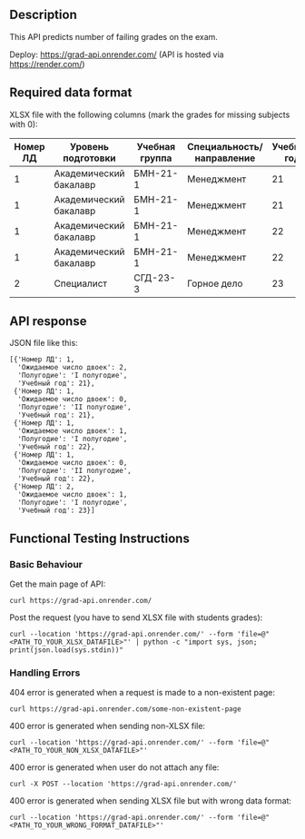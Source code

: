 ## Description

This API predicts number of failing grades on the exam.

Deploy: https://grad-api.onrender.com/ (API is hosted via https://render.com/)

## Required data format

XLSX file with the following columns (mark the grades for missing subjects with 0):

| Номер ЛД | Уровень подготовки | Учебная группа | Специальность/направление | Учебный год | Полугодие | Предмет_1 | Предмет_2 | Предмет_3 | Предмет_4 | Предмет_5 | Предмет_6 | Предмет_7 | Предмет_8 | Предмет_9 | Предмет_10 | Предмет_11 | Предмет_12 | Предмет_13 | Предмет_14 | Предмет_15 | Предмет_16 | Предмет_17 | Предмет_18 | Предмет_19 | Предмет_20 | Предмет_21 | Предмет_22 |
|---|---|---|---|---|---|---|---|---|---|---|---|---|---|---|---|---|---|---|---|---|---|---|---|---|---|---|---|
| 1 |	Академический бакалавр	| БМН-21-1 |	Менеджмент | 	21 | 	I полугодие	| 5 | 4 | 3 | 2 | 2 | 3 | 4 | 	5 |	0 |	0 |	0 |	0 |	0 |	0 |	0 |	0 |	0 |	0 |	0 |	0 |	0 |	0 |
| 1 |	Академический бакалавр	| БМН-21-1 |	Менеджмент | 	21 | 	II полугодие	| 5 | 0 | 3 | 5 | 5 | 3 | 4 | 	5 |	0 |	0 |	0 |	0 |	0 |	0 |	0 |	0 |	0 |	0 |	0 |	0 |	0 |	0 |
| 1 |	Академический бакалавр	| БМН-21-1 |	Менеджмент | 	22 | 	I полугодие	| 5 | 4 | 3 | 2 | 2 | 3 | 4 | 	5 |	0 |	0 |	0 |	0 |	0 |	0 |	0 |	0 |	0 |	0 |	0 |	0 |	0 |	0 |
| 1 |	Академический бакалавр	| БМН-21-1 |	Менеджмент | 	22 | 	II полугодие	| 5 | 4 | 3 | 5 | 2 | 3 | 4 | 	5 |	0 |	0 |	0 |	0 |	0 |	0 |	0 |	0 |	0 |	0 |	0 |	0 |	0 |	0 |
| 2 |	Специалист	| СГД-23-3 |	Горное дело | 	23 | 	I полугодие	| 4 | 	3	| 0 | 0 |	0 |	0 |	0 | 0 |	0 |	0 |	0 |	0 |	0 |	0 |	0 |	0 |	3 |	5 |	0 |	2 |	0 | 2 |

## API response

JSON file like this:

```
[{'Номер ЛД': 1,
  'Ожидаемое число двоек': 2,
  'Полугодие': 'I полугодие',
  'Учебный год': 21},
 {'Номер ЛД': 1,
  'Ожидаемое число двоек': 0,
  'Полугодие': 'II полугодие',
  'Учебный год': 21},
 {'Номер ЛД': 1,
  'Ожидаемое число двоек': 1,
  'Полугодие': 'I полугодие',
  'Учебный год': 22},
 {'Номер ЛД': 1,
  'Ожидаемое число двоек': 0,
  'Полугодие': 'II полугодие',
  'Учебный год': 22},
 {'Номер ЛД': 2,
  'Ожидаемое число двоек': 1,
  'Полугодие': 'I полугодие',
  'Учебный год': 23}]
```

## Functional Testing Instructions

### Basic Behaviour

Get the main page of API:
```
curl https://grad-api.onrender.com/
```

Post the request (you have to send XLSX file with students grades):
```
curl --location 'https://grad-api.onrender.com/' --form 'file=@"<PATH_TO_YOUR_XLSX_DATAFILE>"' | python -c "import sys, json; print(json.load(sys.stdin))"
```

### Handling Errors

404 error is generated when a request is made to a non-existent page:
```
curl https://grad-api.onrender.com/some-non-existent-page
```

400 error is generated when sending non-XLSX file:
```
curl --location 'https://grad-api.onrender.com/' --form 'file=@"<PATH_TO_YOUR_NON_XLSX_DATAFILE>"'
```

400 error is generated when user do not attach any file:
```
curl -X POST --location 'https://grad-api.onrender.com/'
```

400 error is generated when sending XLSX file but with wrong data format:
```
curl --location 'https://grad-api.onrender.com/' --form 'file=@"<PATH_TO_YOUR_WRONG_FORMAT_DATAFILE>"'
```
